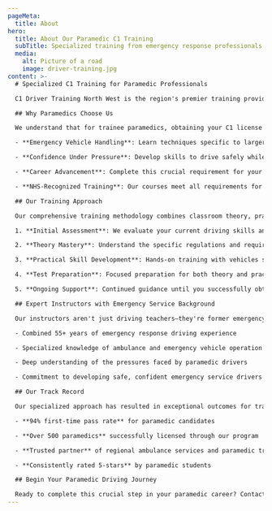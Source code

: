 ```yaml
---
pageMeta:
  title: About
hero:
  title: About Our Paramedic C1 Training
  subTitle: Specialized training from emergency response professionals
  media:
    alt: Picture of a road
    image: driver-training.jpg
content: >-
  # Specialized C1 Training for Paramedic Professionals

  C1 Driver Training North West is the region's premier training provider dedicated to helping trainee paramedics acquire their C1 category license—a critical qualification for emergency medical professionals. With over 55 years of combined blue light driving experience, our specialized program is designed specifically for the unique demands of emergency service vehicles.

  ## Why Paramedics Choose Us

  We understand that for trainee paramedics, obtaining your C1 license isn't just another qualification—it's an essential step in your career progression and a critical skill for emergency response. Our program is specifically tailored to prepare you for the unique challenges of ambulance driving:

  - **Emergency Vehicle Handling**: Learn techniques specific to larger emergency vehicles

  - **Confidence Under Pressure**: Develop skills to drive safely while responding to emergencies

  - **Career Advancement**: Complete this crucial requirement for your paramedic qualification

  - **NHS-Recognized Training**: Our courses meet all requirements for NHS paramedic positions

  ## Our Training Approach

  Our comprehensive training methodology combines classroom theory, practical exercises, and real-world driving scenarios specifically designed for medical emergency contexts:

  1. **Initial Assessment**: We evaluate your current driving skills and create a personalized training plan

  2. **Theory Mastery**: Understand the specific regulations and requirements for C1 vehicles

  3. **Practical Skill Development**: Hands-on training with vehicles similar to those used in paramedic services

  4. **Test Preparation**: Focused preparation for both theory and practical examinations

  5. **Ongoing Support**: Continued guidance until you successfully obtain your license

  ## Expert Instructors with Emergency Service Background

  Our instructors aren't just driving teachers—they're former emergency response professionals who understand the unique demands of medical emergency driving. With decades of experience in blue light driving and emergency response, they provide insights that go beyond standard driving instruction:

  - Combined 55+ years of emergency response driving experience

  - Specialized knowledge of ambulance and emergency vehicle operation

  - Deep understanding of the pressures faced by paramedic drivers

  - Commitment to developing safe, confident emergency service drivers

  ## Our Track Record

  Our specialized approach has resulted in exceptional outcomes for trainee paramedics:

  - **94% first-time pass rate** for paramedic candidates

  - **Over 500 paramedics** successfully licensed through our program

  - **Trusted partner** of regional ambulance services and paramedic training programs

  - **Consistently rated 5-stars** by paramedic students

  ## Begin Your Paramedic Driving Journey

  Ready to complete this crucial step in your paramedic career? Contact us today to schedule your initial assessment and create your personalized training plan. Our specialized C1 training will help you become not just a licensed driver, but a confident, skilled emergency response professional.
---
```

